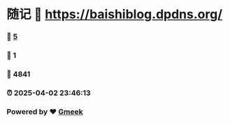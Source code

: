 # 随记 :link: https://baishiblog.dpdns.org/ 
### :page_facing_up: [5](https://baishiblog.dpdns.org//tag.html) 
### :speech_balloon: 1 
### :hibiscus: 4841 
### :alarm_clock: 2025-04-02 23:46:13 
### Powered by :heart: [Gmeek](https://github.com/Meekdai/Gmeek)
